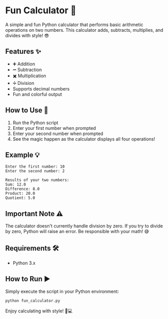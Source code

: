 # Fun Calculator 🎉

A simple and fun Python calculator that performs basic arithmetic operations on two numbers. This calculator adds, subtracts, multiplies, and divides with style! 😎

## Features ✨
- ➕ Addition
- ➖ Subtraction
- ✖️ Multiplication
- ➗ Division
- Supports decimal numbers
- Fun and colorful output

## How to Use 🚀
1. Run the Python script
2. Enter your first number when prompted
3. Enter your second number when prompted
4. See the magic happen as the calculator displays all four operations!

## Example 💡
```
Enter the first number: 10
Enter the second number: 2

Results of your two numbers:
Sum: 12.0
Difference: 8.0
Product: 20.0
Quotient: 5.0
```

## Important Note ⚠️
The calculator doesn't currently handle division by zero. If you try to divide by zero, Python will raise an error. Be responsible with your math! 😅

## Requirements 🛠️
- Python 3.x

## How to Run ▶️
Simply execute the script in your Python environment:
```bash
python fun_calculator.py
```

Enjoy calculating with style! 🎉💻
